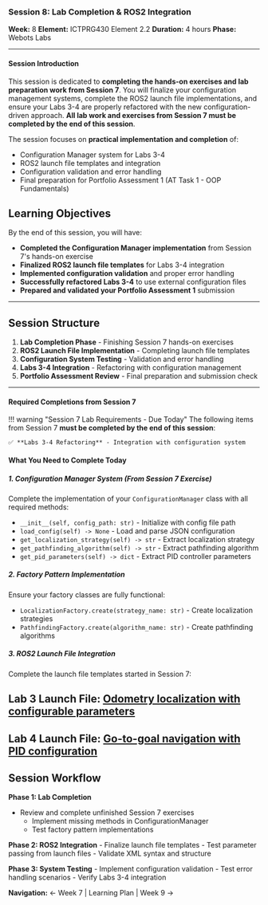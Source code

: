 ### Session 8: Lab Completion & ROS2 Integration

**Week:** 8 **Element:** ICTPRG430 Element 2.2 **Duration:** 4 hours **Phase:** Webots Labs

---

#### Session Introduction

This session is dedicated to **completing the hands-on exercises and lab preparation work from Session 7**. You will finalize your configuration management systems, complete the ROS2 launch file implementations, and ensure your Labs 3-4 are properly refactored with the new configuration-driven approach. **All lab work and exercises from Session 7 must be completed by the end of this session**.

The session focuses on **practical implementation and completion** of:
- Configuration Manager system for Labs 3-4
- ROS2 launch file templates and integration
- Configuration validation and error handling
- Final preparation for Portfolio Assessment 1 (AT Task 1 - OOP Fundamentals)

## Learning Objectives

By the end of this session, you will have:

- **Completed the Configuration Manager implementation** from Session 7's hands-on exercise
- **Finalized ROS2 launch file templates** for Labs 3-4 integration
- **Implemented configuration validation** and proper error handling
- **Successfully refactored Labs 3-4** to use external configuration files
- **Prepared and validated your Portfolio Assessment 1** submission

---

## Session Structure

1. **Lab Completion Phase** - Finishing Session 7 hands-on exercises
2. **ROS2 Launch File Implementation** - Completing launch file templates
3. **Configuration System Testing** - Validation and error handling
4. **Labs 3-4 Integration** - Refactoring with configuration management
5. **Portfolio Assessment Review** - Final preparation and submission check

---

#### Required Completions from Session 7

!!! warning "Session 7 Lab Requirements - Due Today"
    The following items from Session 7 **must be completed by the end of this session**:
	
	✅ **Labs 3-4 Refactoring** - Integration with configuration system

#### What You Need to Complete Today

##### 1. Configuration Manager System (From Session 7 Exercise)

Complete the implementation of your `ConfigurationManager` class with all required methods:

- `__init__(self, config_path: str)` - Initialize with config file path
- `load_config(self) -> None` - Load and parse JSON configuration
- `get_localization_strategy(self) -> str` - Extract localization strategy
- `get_pathfinding_algorithm(self) -> str` - Extract pathfinding algorithm
- `get_pid_parameters(self) -> dict` - Extract PID controller parameters

##### 2. Factory Pattern Implementation

Ensure your factory classes are fully functional:

- `LocalizationFactory.create(strategy_name: str)` - Create localization strategies
- `PathfindingFactory.create(algorithm_name: str)` - Create pathfinding algorithms

##### 3. ROS2 Launch File Integration

Complete the launch file templates started in Session 7:

## **Lab 3 Launch File**:  [Odometry localization with configurable parameters](../Robotics-Simulation-Labs-main/Lab3/ReadMe.md)
## **Lab 4 Launch File**: [Go-to-goal navigation with PID configuration](../../Robotics-Simulation-Labs-main/Lab4/ReadMe.md)


## Session Workflow

**Phase 1: Lab Completion**
- Review and complete unfinished Session 7 exercises
    - Implement missing methods in ConfigurationManager
    - Test factory pattern implementations

**Phase 2: ROS2 Integration** 
    - Finalize launch file templates
    - Test parameter passing from launch files
    - Validate XML syntax and structure

**Phase 3: System Testing**
    - Implement configuration validation
    - Test error handling scenarios
    - Verify Labs 3-4 integration



**Navigation:** ← Week 7 | Learning Plan | Week 9 →

